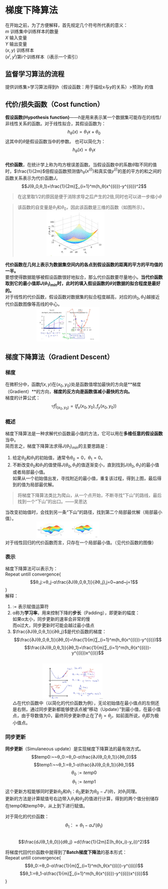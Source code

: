<style>
img{
    width: 40%;
    padding-left: 20%;
}
</style>
# 梯度下降算法
在开始之前，为了方便解释，首先规定几个符号所代表的意义：  
$m$ 训练集中训练样本的数量  
$X$  输入变量  
$Y$  输出变量  
$(x,y)$ 训练样本  
$(x^i,y^i)$第i个训练样本（i表示一个索引）  
## 监督学习算法的流程
提供训练集>学习算法得到$h$（假设函数：用于描绘x与y的关系）>预测y 的值  
## 代价/损失函数（Cost function）  
**假设函数(Hypothesis function)**——$h$是用来表示某一个数据集可能存在的线性/非线性关系的函数。对于线性拟合，其假设函数为：  
$$h_θ(x)=θ_1x+θ_0$$
这其中的$θ$是假设函数当中的参数。
也可以简化为：
$$h_θ(x)=θ_1x$$  
**代价函数**，在统计学上称为均方根误差函数。当假设函数中的系数$θ$取不同的值时，$\frac{1}{2m}$倍假设函数预测值$h_θ(x^{(i)})$和真实值$y^{(i)}$的差的平方的和之间的函数关系表示为代价函数$J$。
$$J(θ_0,θ_1)=\frac{1}{2m}∑_{i=1}^m(h_θ(x^{(i)})-y^{(i)})^2$$ 
> 在这里取1/2的原因是便于消除求导之后产生的2倍,同时也可以进一步缩小$θ$  

> 该函数的自变量是$θ_1$和$θ_0$，因此该函数是三维的函数（如图所示）。  
 ![](https://raw.githubusercontent.com/l61012345/Pic/master/img/20210131130651.png)  

**代价函数在几何上表示为数据集空间内的各点到假设函数的距离的平方的平均值的一半。**  
要想使得数据能够被假设函数很好地拟合，那么代价函数要尽量地小。**当代价函数取到它的最小值即$J(θ_1)_{min}$时，此时的填入假设函数的$θ$对数据的拟合程度是最好的。**  
对于线性的代价函数，假设函数对数据集的拟合程度越高，对应的$(θ_0,θ_1)$越接近代价函数图像等高线的中心。  
![](https://raw.githubusercontent.com/l61012345/Pic/master/img/20210131132852.png)   
## 梯度下降算法（Gradient Descent）  
### 梯度
在微积分中，函数$f(x,y)$在$(x_0,y_0)$处是函数值增加最快的方向是**梯度（Gradient）**的方向，**梯度的反方向是函数值减小最快的方向。**  
梯度的计算公式：  
$$▿f|_{(x_0,y_0)}=(f_x(x_0,y_0),f_y(x_0,y_0))$$
### 概述
梯度下降算法是一种求解代价函数最小值的方法，它可以用在**多维任意的假设函数**当中。  
简而言之，梯度下降算法求得$J(θ_1)_{min}$的主要思路是：   
1. 给定$θ_0$和$θ_1$的初始值，通常令$θ_0=0$，$θ_1=0$。
2. 不断改变$θ_0$和$θ_1$的值使得$J(θ_0,θ_1$的值逐渐变小，直到找到$J(θ_0,θ_1)$的最小值或者局部最小值。  
如果从一个初始值出发，寻找附近的最小值，重复该过程，得到上图，最后得到的值为局部最优解。  
> 将梯度下降算法类比为爬山，从一个点开始，不断寻找“下山”的路线，最后找到一个“下山”的出口。——吴恩达  

当改变初始值时，会找到另一条“下山”的路径，找到第二个局部最优解（局部最小值）。  
![](https://raw.githubusercontent.com/l61012345/Pic/master/img/20210131134419.png)  
对于线性回归的代价函数而言，只存在一个局部最小值。（见代价函数的图像）  
### 表示  
梯度下降算法可以表示为：  
Repeat untill convergence{  
$$θ_j:=θ_j-α\frac{∂J(θ_0,θ_1)}{∂θ_j},j=0~and~j=1$$
}   
解释：    
1. :=  表示赋值运算符
2. α称为**学习率**，用来控制下降的**步长**（Padding），即更新的幅度：  
         如果α太小，同步更新的速率会非常的慢   
         而α过大，同步更新时可能会越过最小值点   
3. $\frac{∂J(θ_0,θ_1)}{∂θ_j}$是代价函数的梯度：
$$\frac{∂J(θ_0,θ_1)}{∂θ_0}=\frac{1}{m}∑_{i=1}^m(h_θ(x^{(i)})-y^{(i)})$$ 
$$\frac{∂J(θ_0,θ_1)}{∂θ_1}=\frac{1}{m}∑_{i=1}^m(h_θ(x^{(i)})-y^{(i)})x^{(i)}$$   
![](https://raw.githubusercontent.com/l61012345/Pic/master/img/20210131135144.png)  
△在代价函数中（以简化的代价函数为例），无论初始值在最小值点的左侧还是右侧，通过同步更新都能够使该点被“移动（Update）”到最小值，在最小值点，由于导数值为0，最终同步更新停止在了$θ_j=θ_j$，如前面所说，$θ_j$即为极小值点。  

### 同步更新  
**同步更新**（Simulaneous update）是实现梯度下降算法的最有效方式。  
$$temp0:~~θ_0:=θ_0-α\frac{∂J(θ_0,θ_1)}{∂θ_0}$$
$$temp1:~~θ_1:=θ_1-α\frac{∂J(θ_0,θ_1)}{∂θ_1}$$
$$θ_0:=temp0$$
$$θ_1:=temp1$$
这个更新方程能够同时更新$θ_0$和$θ_1$：$θ_0$更新为$θ_0-J'(θ)$，对$θ_1$同理。  
更新的方法是计算赋值号右边带入$θ_1$和$θ_2$的值进行计算，得到的两个值分别储存在temp0和temp1中，从上到下进行赋值。  

对于简化的代价函数：  
$$θ_1：=θ_1-αJ'(θ_1)$$  
$$\frac{dJ(θ_1,θ_0)}{dθ_j} =d(\frac{1}{2m}Σ(h_θ(x_i)-y_i))^2)$$   


将梯度代回代价函数中就得到了**Batch梯度下降法**的基本形式：  
Repeat untill convergence{  
$$θ_0:=θ_0-α\frac{1}{m}∑_{i=1}^m(h_θ(x^{(i)})-y^{(i)})$$
$$θ_1:=θ_1-α\frac{1}{m}∑_{i=1}^m(h_θ(x^{(i)})-y^{(i)})x^{(i)}$$
}    
